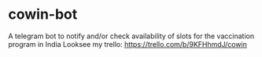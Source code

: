 # cowin-bot
A telegram bot to notify and/or check availability of slots for the vaccination program in India
Looksee my trello: https://trello.com/b/9KFHhmdJ/cowin
